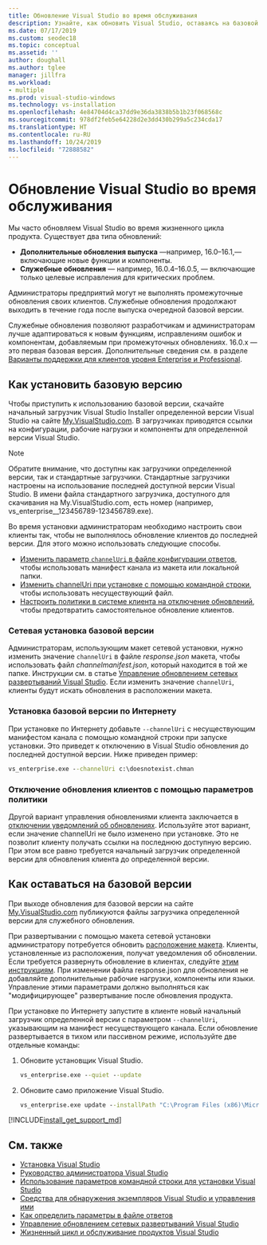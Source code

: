 ```yaml
---
title: Обновление Visual Studio во время обслуживания
description: Узнайте, как обновить Visual Studio, оставаясь на базовой версии.
ms.date: 07/17/2019
ms.custom: seodec18
ms.topic: conceptual
ms.assetid: ''
author: doughall
ms.author: tglee
manager: jillfra
ms.workload:
- multiple
ms.prod: visual-studio-windows
ms.technology: vs-installation
ms.openlocfilehash: 4e84704d4ca37dd9e36da3838b5b1b23f068568c
ms.sourcegitcommit: 978df2feb5e64228d2e3dd430b299a5c234cda17
ms.translationtype: HT
ms.contentlocale: ru-RU
ms.lasthandoff: 10/24/2019
ms.locfileid: "72888582"
---
```

# <a name="update-visual-studio-while-on-a-servicing-baseline"></a>Обновление Visual Studio во время обслуживания

Мы часто обновляем Visual Studio во время жизненного цикла продукта. Существует два типа обновлений: 

* **Дополнительные обновления выпуска** &mdash;например, 16.0–16.1,&mdash; включающие новые функции и компоненты.  
* **Служебные обновления** — например, 16.0.4–16.0.5, — включающие только целевые исправления для критических проблем.

Администраторы предприятий могут не выполнять промежуточные обновления своих клиентов. Служебные обновления продолжают выходить в течение года после выпуска очередной базовой версии.

Служебные обновления позволяют разработчикам и администраторам лучше адаптироваться к новым функциям, исправлениям ошибок и компонентам, добавляемым при промежуточных обновлениях. 16.0.x — это первая базовая версия. Дополнительные сведения см. в разделе [Варианты поддержки для клиентов уровня Enterprise и Professional](/visualstudio/releases/2019/servicing#support-options-for-enterprise-and-professional-customers).

## <a name="how-to-get-onto-a-servicing-baseline"></a>Как установить базовую версию

Чтобы приступить к использованию базовой версии, скачайте начальный загрузчик Visual Studio Installer определенной версии Visual Studio на сайте [My.VisualStudio.com](https://my.visualstudio.com/Downloads?q=visual%20studio%202019%20version%2016.0). В загрузчиках приводятся ссылки на конфигурации, рабочие нагрузки и компоненты для определенной версии Visual Studio.

> [!NOTE]
> Обратите внимание, что доступны как загрузчики определенной версии, так и стандартные загрузчики. Стандартные загрузчики настроены на использование последней доступной версии Visual Studio. В имени файла стандартного загрузчика, доступного для скачивания на My.VisualStudio.com, есть номер (например, vs_enterprise__123456789-123456789.exe).

Во время установки администраторам необходимо настроить свои клиенты так, чтобы не выполнялось обновление клиентов до последней версии. Для этого можно использовать следующие способы.
- [Изменить параметр `channelUri` в файле конфигурации ответов](update-servicing-baseline.md#install-a-servicing-baseline-on-a-network), чтобы использовать манифест канала из макета или локальной папки.
- [Изменить channelUri при установке с помощью командной строки](update-servicing-baseline.md#install-a-servicing-baseline-via-the-internet), чтобы использовать несуществующий файл.
- [Настроить политики в системе клиента на отключение обновлений](update-servicing-baseline.md#use-policy-settings-to-disable-clients-from-updating), чтобы предотвратить самостоятельное обновление клиентов.

### <a name="install-a-servicing-baseline-on-a-network"></a>Сетевая установка базовой версии

Администраторам, использующим макет сетевой установки, нужно изменить значение `channelUri` в файле *response.json* макета, чтобы использовать файл *channelmanifest.json*, который находится в той же папке. Инструкции см. в статье [Управление обновлением сетевых развертываний Visual Studio](controlling-updates-to-visual-studio-deployments.md). Если изменить значение `channelUri`, клиенты будут искать обновления в расположении макета.

### <a name="install-a-servicing-baseline-via-the-internet"></a>Установка базовой версии по Интернету

При установке по Интернету добавьте `--channelUri` с несуществующим манифестом канала с помощью командной строки при запуске установки. Это приведет к отключению в Visual Studio обновления до последней доступной версии. Ниже приведен пример:

```cmd
vs_enterprise.exe --channelUri c:\doesnotexist.chman
```

### <a name="use-policy-settings-to-disable-clients-from-updating"></a>Отключение обновления клиентов с помощью параметров политики

Другой вариант управления обновлениями клиента заключается в [отключении уведомлений об обновлениях](controlling-updates-to-visual-studio-deployments.md). Используйте этот вариант, если значение channelUri не было изменено при установке. Это не позволит клиенту получать ссылки на последнюю доступную версию. При этом все равно требуется начальный загрузчик определенной версии для обновления клиента до определенной версии.

## <a name="how-to-stay-on-a-servicing-baseline"></a>Как оставаться на базовой версии

При выходе обновления для базовой версии на сайте [My.VisualStudio.com](https://my.visualstudio.com/Downloads?q=visual%20studio%202019%20version%2016.0) публикуются файлы загрузчика определенной версии для служебного обновления.

При развертывании с помощью макета сетевой установки администратору потребуется обновить [расположение макета](update-a-network-installation-of-visual-studio.md). Клиенты, установленные из расположения, получат уведомления об обновлении. Если требуется развернуть обновление в клиентах, следуйте [этим инструкциям](update-a-network-installation-of-visual-studio.md#how-to-deploy-an-update-to-client-machines). При изменении файла response.json для обновления не добавляйте дополнительные рабочие нагрузки, компоненты или языки. Управление этими параметрами должно выполняться как "модифицирующее" развертывание после обновления продукта.

При установке по Интернету запустите в клиенте новый начальный загрузчик определенной версии с параметром `--channelUri`, указывающим на манифест несуществующего канала. Если обновление развертывается в тихом или пассивном режиме, используйте две отдельные команды:

1. Обновите установщик Visual Studio.

    ```cmd
    vs_enterprise.exe --quiet --update
    ```

2. Обновите само приложение Visual Studio.

    ```cmd
    vs_enterprise.exe update --installPath "C:\Program Files (x86)\Microsoft Visual Studio\2019\Enterprise" --quiet --wait --norestart --channelUri c:\doesnotexist.chman
    ```

[!INCLUDE[install_get_support_md](includes/install_get_support_md.md)]

## <a name="see-also"></a>См. также

* [Установка Visual Studio](install-visual-studio.md)
* [Руководство администратора Visual Studio](visual-studio-administrator-guide.md)
* [Использование параметров командной строки для установки Visual Studio](use-command-line-parameters-to-install-visual-studio.md)
* [Средства для обнаружения экземпляров Visual Studio и управления ими](tools-for-managing-visual-studio-instances.md)
* [Как определить параметры в файле ответов](automated-installation-with-response-file.md)
* [Управление обновлением сетевых развертываний Visual Studio](controlling-updates-to-visual-studio-deployments.md)
* [Жизненный цикл и обслуживание продуктов Visual Studio](/visualstudio/releases/2019/servicing/)

